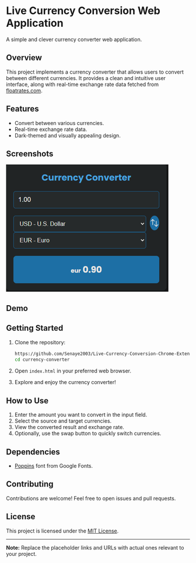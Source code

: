 # Live Currency Conversion Web Application


A simple and clever currency converter web application.

## Overview

This project implements a currency converter that allows users to convert between different currencies. It provides a clean and intuitive user interface, along with real-time exchange rate data fetched from [floatrates.com](http://www.floatrates.com).

## Features

- Convert between various currencies.
- Real-time exchange rate data.
- Dark-themed and visually appealing design.

## Screenshots

![Alt text](image.png)

## Demo



## Getting Started

1. Clone the repository:

    ```bash
   https://github.com/Senaye2003/Live-Currency-Conversion-Chrome-Extension-.git
   cd currency-converter
    ```

2. Open `index.html` in your preferred web browser.

3. Explore and enjoy the currency converter!

## How to Use

1. Enter the amount you want to convert in the input field.
2. Select the source and target currencies.
3. View the converted result and exchange rate.
4. Optionally, use the swap button to quickly switch currencies.

## Dependencies

- [Poppins](https://fonts.google.com/specimen/Poppins) font from Google Fonts.

## Contributing

Contributions are welcome! Feel free to open issues and pull requests.

## License

This project is licensed under the [MIT License](LICENSE).

---

**Note:** Replace the placeholder links and URLs with actual ones relevant to your project.

